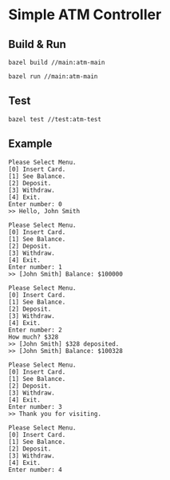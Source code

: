 # Simple ATM Controller

## Build & Run

`bazel build //main:atm-main`

`bazel run //main:atm-main`


## Test

`bazel test //test:atm-test`


## Example

``` text
Please Select Menu.
[0] Insert Card.
[1] See Balance.
[2] Deposit.
[3] Withdraw.
[4] Exit.
Enter number: 0
>> Hello, John Smith

Please Select Menu.
[0] Insert Card.
[1] See Balance.
[2] Deposit.
[3] Withdraw.
[4] Exit.
Enter number: 1
>> [John Smith] Balance: $100000

Please Select Menu.
[0] Insert Card.
[1] See Balance.
[2] Deposit.
[3] Withdraw.
[4] Exit.
Enter number: 2
How much? $328
>> [John Smith] $328 deposited.
>> [John Smith] Balance: $100328

Please Select Menu.
[0] Insert Card.
[1] See Balance.
[2] Deposit.
[3] Withdraw.
[4] Exit.
Enter number: 3
>> Thank you for visiting.

Please Select Menu.
[0] Insert Card.
[1] See Balance.
[2] Deposit.
[3] Withdraw.
[4] Exit.
Enter number: 4
```

